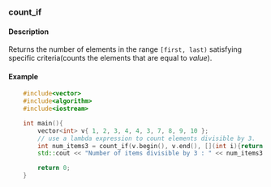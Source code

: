 ### count_if

#### Description

Returns the number of elements in the range `[first, last)` satisfying specific criteria(counts the elements that are equal to *value*).

#### Example

```cpp
    #include<vector>
    #include<algorithm>
    #include<iostream>

    int main(){
        vector<int> v{ 1, 2, 3, 4, 4, 3, 7, 8, 9, 10 };
        // use a lambda expression to count elements divisible by 3.
        int num_items3 = count_if(v.begin(), v.end(), [](int i){return i % 3 == 0;});
        std::cout << "Number of items divisible by 3 : " << num_items3 << '\n';

        return 0;
    }
```
